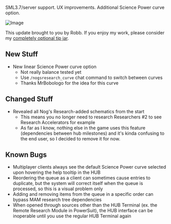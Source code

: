 SML3.7/server support. UX improvements. Additional Science Power curve option.




![Image](https://i.imgur.com/btFKmZt.jpg)

This update brought to you by Robb.
If you enjoy my work, please consider my [completely optional tip jar](https://ko-fi.com/robb4).

## New Stuff

- New linear Science Power curve option
  - Not really balance tested yet
  - Use `/nogsresearch_curve` chat command to switch between curves
  - Thanks MrBobologo for the idea for this curve

## Changed Stuff

- Revealed all Nog's Research-added schematics from the start
  - This means you no longer need to research Researchers #2 to see Research Accelerators for example
  - As far as I know, nothing else in the game uses this feature (dependencies between hub milestones) and it's kinda confusing to the end user, so I decided to remove it for now.

## Known Bugs

- Multiplayer clients always see the default Science Power curve selected upon hovering the help tooltip in the HUB
- Reordering the queue as a client can sometimes cause entries to duplicate, but the system will correct itself when the queue is processed, so this is a visual problem only
- Adding and removing items from the queue in a specific order can bypass MAM research tree dependencies
- When opened through sources other than the HUB Terminal (ex. the Remote Research Module in PowerSuit), the HUB interface can be inoperable until you use the regular HUB Terminal again
